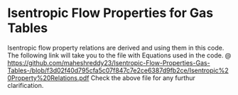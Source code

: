 # Isentropic Flow Properties for Gas Tables
Isentropic flow property relations are derived and using them in this code. 
The following link will take you to the file with Equations used in the code.
@ https://github.com/maheshreddy23/Isentropic-Flow-Properties-Gas-Tables-/blob/f3d02f40d795cfa5c07f847c7e2ce6387d9fb2ce/Isentropic%20Property%20Relations.pdf
Check the above file for any furthur clarification.
